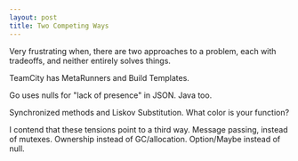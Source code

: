 ```yaml
---
layout: post
title: Two Competing Ways
---
```


Very frustrating when,
there are two approaches to a problem,
each with tradeoffs,
and neither entirely solves things.

TeamCity has
MetaRunners and
Build Templates.

Go uses nulls for "lack of presence"
in JSON.
Java too.

Synchronized methods and Liskov Substitution.
What color is your function?

I contend that
these tensions point to a third way.
Message passing,
instead of mutexes.
Ownership instead of GC/allocation.
Option/Maybe instead of null.
